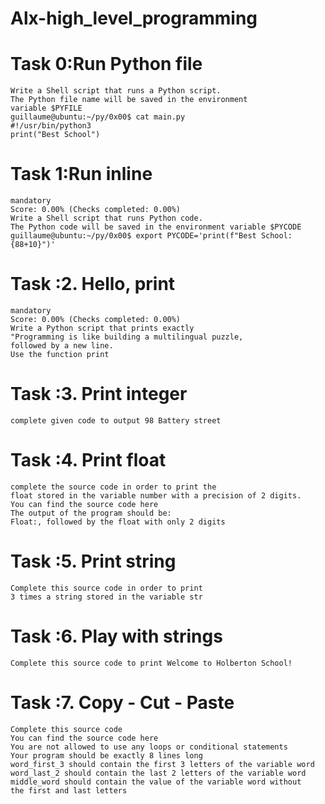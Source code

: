 # Alx-high_level_programming
# Task 0:Run Python file
    Write a Shell script that runs a Python script.
    The Python file name will be saved in the environment
    variable $PYFILE
    guillaume@ubuntu:~/py/0x00$ cat main.py 
    #!/usr/bin/python3
    print("Best School")

# Task 1:Run inline
    mandatory
    Score: 0.00% (Checks completed: 0.00%)
    Write a Shell script that runs Python code.
    The Python code will be saved in the environment variable $PYCODE
    guillaume@ubuntu:~/py/0x00$ export PYCODE='print(f"Best School: {88+10}")'

# Task :2. Hello, print
    mandatory
    Score: 0.00% (Checks completed: 0.00%)
    Write a Python script that prints exactly
    "Programming is like building a multilingual puzzle,
    followed by a new line.
    Use the function print

# Task :3. Print integer
    complete given code to output 98 Battery street

# Task :4. Print float
    complete the source code in order to print the 
    float stored in the variable number with a precision of 2 digits.
    You can find the source code here
    The output of the program should be:
    Float:, followed by the float with only 2 digits

# Task :5. Print string
    Complete this source code in order to print
    3 times a string stored in the variable str

# Task :6. Play with strings
    Complete this source code to print Welcome to Holberton School!

# Task :7. Copy - Cut - Paste
    Complete this source code
    You can find the source code here
    You are not allowed to use any loops or conditional statements
    Your program should be exactly 8 lines long
    word_first_3 should contain the first 3 letters of the variable word
    word_last_2 should contain the last 2 letters of the variable word
    middle_word should contain the value of the variable word without
    the first and last letters